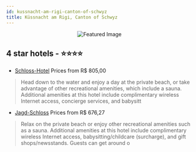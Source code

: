 ```yaml
---
id: kussnacht-am-rigi-canton-of-schwyz
title: Küssnacht am Rigi, Canton of Schwyz
---
```


<center><img src="https://i.travelapi.com/hotels/2000000/1120000/1112000/1111905/1d1cbfe9_z.jpg" alt="Featured Image" /></center>


##  4 star hotels - ⭐️⭐️⭐️⭐️

-    [Schloss-Hotel](https://us.hurb.com/hotels/kussnacht-am-rigi/schloss-hotel-JNP-JP301080?cmp=18055) Prices from R$ 805,00
   > Head down to the water and enjoy a day at the private beach, or take advantage of other recreational amenities, which include a sauna. Additional amenities at this hotel include complimentary wireless Internet access, concierge services, and babysitt
-    [Jagd-Schloss](https://us.hurb.com/hotels/kussnacht-am-rigi/jagd-schloss-JNP-JP038344?cmp=18055) Prices from R$ 676,27
   > Relax on the private beach or enjoy other recreational amenities such as a sauna. Additional amenities at this hotel include complimentary wireless Internet access, babysitting/childcare (surcharge), and gift shops/newsstands. Guests can get around o
